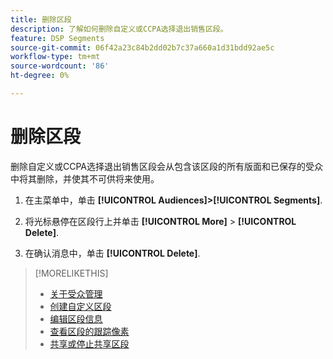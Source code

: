 ```yaml
---
title: 删除区段
description: 了解如何删除自定义或CCPA选择退出销售区段。
feature: DSP Segments
source-git-commit: 06f42a23c84b2dd02b7c37a660a1d31bdd92ae5c
workflow-type: tm+mt
source-wordcount: '86'
ht-degree: 0%

---
```


# 删除区段

删除自定义或CCPA选择退出销售区段会从包含该区段的所有版面和已保存的受众中将其删除，并使其不可供将来使用。

1. 在主菜单中，单击 **[!UICONTROL Audiences]>[!UICONTROL Segments]**.

1. 将光标悬停在区段行上并单击 **[!UICONTROL More]** > **[!UICONTROL Delete]**.

1. 在确认消息中，单击 **[!UICONTROL Delete]**.

>[!MORELIKETHIS]
>
>* [关于受众管理](audience-about.md)
>* [创建自定义区段](custom-segment-create.md)
>* [编辑区段信息](segment-edit.md)
>* [查看区段的跟踪像素](segment-view-pixels.md)
>* [共享或停止共享区段](segment-share.md)


